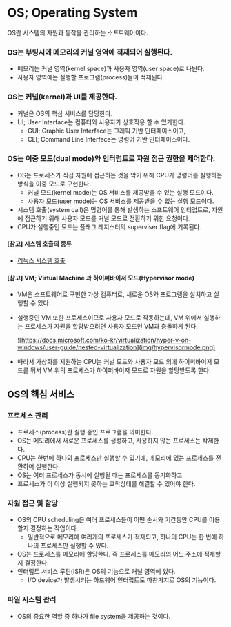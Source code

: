 # OS; Operating System

OS란 시스템의 자원과 동작을 관리하는 소프트웨어이다.

### OS는 부팅시에 메모리의 커널 영역에 적재되어 실행된다.
- 메모리는 커널 영역(kernel space)과 사용자 영역(user space)로 나뉜다.
- 사용자 영역에는 실행할 프로그램(process)들이 적재된다.

### OS는 커널(kernel)과 UI를 제공한다.
- 커널은 OS의 핵심 서비스를 담당한다.
- UI; User Interface는 컴퓨터와 사용자가 상호작용 할 수 있게한다.
    - GUI; Graphic User Interface는 그래픽 기반 인터페이스이고,
    - CLI; Command Line Interface는 명령어 기반 인터페이스이다.

### OS는 이중 모드(dual mode)와 인터럽트로 자원 접근 권한을 제어한다.
- OS는 프로세스가 직접 자원에 접근하는 것을 막기 위해 CPU가 명령어를 실행하는 방식을 이중 모드로 구현한다.
    - 커널 모드(kernel mode)는 OS 서비스를 제공받을 수 있는 실행 모드이다.
    - 사용자 모드(user mode)는 OS 서비스를 제공받을 수 없는 실행 모드이다.
- 시스템 호출(system call)은 명령어를 통해 발생하는 소프트웨어 인터럽트로, 자원에 접근하기 위해 사용자 모드를 커널 모드로 전환하기 위한 요청이다.
- CPU가 실행중인 모드는 플래그 레지스터의 superviser flag에 기록된다.

#### [참고] 시스템 호출의 종류
- [리눅스 시스템 호출](https://kangtegong.github.io/self-learning-cs/system_calls/syscalls.html)

#### [참고] VM; Virtual Machine 과 하이퍼바이저 모드(Hypervisor mode)
- VM은 소프트웨어로 구현한 가상 컴퓨터로, 새로운 OS와 프로그램을 설치하고 실행할 수 있다.
- 실행중인 VM 또한 프로세스이므로 사용자 모드로 작동하는데, VM 위에서 실행하는 프로세스가 자원을 할당받으려면 사용자 모드인 VM과 충돌하게 된다.

    ![https://docs.microsoft.com/ko-kr/virtualization/hyper-v-on-windows/user-guide/nested-virtualization](img/hypervisormode.png)

- 따라서 가상화를 지원하는 CPU는 커널 모드와 사용자 모드 외에 하이퍼바이저 모드를 둬서 VM 위의 프로세스가 하이퍼바이저 모드로 자원을 할당받도록 한다.


## OS의 핵심 서비스

### 프로세스 관리
- 프로세스(process)란 실행 중인 프로그램을 의미한다.
- OS는 메모리에서 새로운 프로세스를 생성하고, 사용하지 않는 프로세스는 삭제한다.
- CPU는 한번에 하나의 프로세스만 실행할 수 있기에, 메모리에 있는 프로세스를 전환하며 실행한다.
- OS는 여러 프로세스가 동시에 실행될 때는 프로세스를 동기화하고
- 프로세스가 더 이상 실행되지 못하는 교착상태를 해결할 수 있어야 한다.

### 자원 접근 및 할당
- OS의 CPU scheduling은 여러 프로세스들이 어떤 순서와 기간동안 CPU를 이용할지 결정하는 작업이다.
    - 일반적으로 메모리에 여러개의 프로세스가 적재되고, 하나의 CPU는 한 번에 하나의 프로세스만 실행할 수 있다.
- OS는 프로세스를 메모리에 할당한다. 즉 프로세스를 메모리의 어느 주소에 적재할지 결정한다.
- 인터럽트 서비스 루틴(ISR)은 OS의 기능으로 커널 영역에 있다. 
    - I/O device가 발생시키는 하드웨어 인터럽트도 마찬가지로 OS의 기능이다.

### 파일 시스템 관리
- OS의 중요한 역할 중 하나가 file system을 제공하는 것이다.


